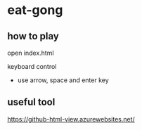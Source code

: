 # eat-gong

## how to play

open index.html

keyboard control
- use arrow, space and enter key

## useful tool

https://github-html-view.azurewebsites.net/
